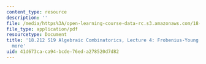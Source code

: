 ```yaml
---
content_type: resource
description: ''
file: /media/https%3A/open-learning-course-data-rc.s3.amazonaws.com/18-212-algebraic-combinatorics-spring-2019/41d673caca94bcde76eda278520d7d82_MIT18_212S19_lec4.pdf
file_type: application/pdf
resourcetype: Document
title: '18.212 S19 Algebraic Combinatorics, Lecture 4: Frobenius-Young identity and
  more'
uid: 41d673ca-ca94-bcde-76ed-a278520d7d82
---
```

